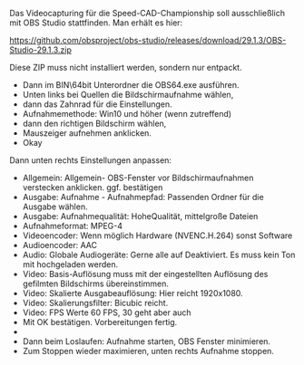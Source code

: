 Das Videocapturing für die Speed-CAD-Championship soll ausschließlich mit OBS Studio stattfinden.
Man erhält es hier: 

https://github.com/obsproject/obs-studio/releases/download/29.1.3/OBS-Studio-29.1.3.zip

Diese ZIP muss nicht installiert werden, sondern nur entpackt. 
* Dann im BIN\64bit Unterordner die OBS64.exe ausführen. 
* Unten links bei Quellen die Bildschirmaufnahme wählen, 
* dann das Zahnrad für die Einstellungen. 
* Aufnahmemethode: Win10 und höher (wenn zutreffend) 
* dann den richtigen Bildschirm wählen, 
* Mauszeiger aufnehmen anklicken. 
* Okay

Dann unten rechts Einstellungen anpassen:
* Allgemein: Allgemein- OBS-Fenster vor Bildschirmaufnahmen verstecken anklicken. ggf. bestätigen
* Ausgabe: Aufnahme - Aufnahmepfad: Passenden Ordner für die Ausgabe wählen.
* Ausgabe: Aufnahmequalität: HoheQualität, mittelgroße Dateien
* Aufnahmeformat: MPEG-4
* Videoencoder:  Wenn möglich Hardware (NVENC.H.264) sonst Software
* Audioencoder: AAC
* Audio: Globale Audiogeräte: Gerne alle auf Deaktiviert. Es muss kein Ton mit hochgeladen werden.
* Video: Basis-Auflösung muss mit der eingestellten Auflösung des gefilmten Bildschirms übereinstimmen.
* Video: Skalierte Ausgabeauflösung: Hier reicht 1920x1080.
* Video: Skalierungsfilter: Bicubic reicht.
* Video: FPS Werte 60 FPS, 30 geht aber auch
* Mit OK bestätigen. Vorbereitungen fertig.
* 
* Dann beim Loslaufen: Aufnahme starten, OBS Fenster minimieren.
* Zum Stoppen wieder maximieren, unten rechts Aufnahme stoppen.

